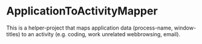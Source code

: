 # ApplicationToActivityMapper
This is a helper-project that maps application data (process-name, window-titles) to an activity (e.g. coding, work unrelated webbrowsing, email). 
